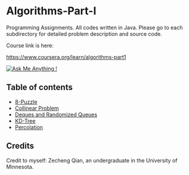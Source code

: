 # Algorithms-Part-I
Programming Assignments. All codes written in Java. Please go to each subdirectory for detailed problem description and source code.

Course link is here:

https://www.coursera.org/learn/algorithms-part1

[![Ask Me Anything !](https://img.shields.io/badge/Ask%20me-anything-1abc9c.svg)](https://GitHub.com/Naereen/ama)

## Table of contents

+   [8-Puzzle](./8-Puzzle)
+   [Collinear Problem](./Collinear)
+   [Deques and Randomized Queues](./Deques-and-Randomized-Queues)
+   [KD-Tree](Kd-tree)
+   [Percolation](./Percolation)



## Credits

Credit to myself: Zecheng Qian, an undergraduate in the University of Minnesota.

